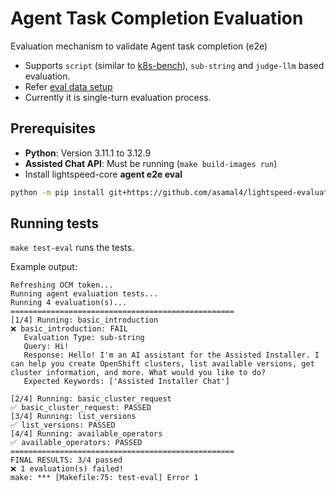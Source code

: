 # Agent Task Completion Evaluation
Evaluation mechanism to validate Agent task completion (e2e)
- Supports `script` (similar to [k8s-bench](https://github.com/GoogleCloudPlatform/kubectl-ai/tree/main/k8s-bench)), `sub-string` and `judge-llm` based evaluation.
- Refer [eval data setup](https://github.com/asamal4/lightspeed-evaluation/blob/agent-goal-eval/agent_eval/data/agent_goal_eval.yaml)
- Currently it is single-turn evaluation process.

## Prerequisites
- **Python**: Version 3.11.1 to 3.12.9
- **Assisted Chat API**: Must be running (`make build-images run`)
- Install lightspeed-core **agent e2e eval**
```bash
python -m pip install git+https://github.com/asamal4/lightspeed-evaluation.git@agent-goal-eval#subdirectory=agent_eval
```

## Running tests

`make test-eval` runs the tests.

Example output:

```
Refreshing OCM token...
Running agent evaluation tests...
Running 4 evaluation(s)...
==================================================
[1/4] Running: basic_introduction
❌ basic_introduction: FAIL
   Evaluation Type: sub-string
   Query: Hi!
   Response: Hello! I'm an AI assistant for the Assisted Installer. I can help you create OpenShift clusters, list available versions, get cluster information, and more. What would you like to do?
   Expected Keywords: ['Assisted Installer Chat']

[2/4] Running: basic_cluster_request
✅ basic_cluster_request: PASSED
[3/4] Running: list_versions
✅ list_versions: PASSED
[4/4] Running: available_operators
✅ available_operators: PASSED
==================================================
FINAL RESULTS: 3/4 passed
❌ 1 evaluation(s) failed!
make: *** [Makefile:75: test-eval] Error 1
```
